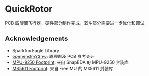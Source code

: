 # QuickRotor

PCB 四旋翼飞行器，硬件部分制作完成，软件部分需要进一步优化和调试

## Acknowledgements
- Sparkfun Eagle Library
- [openenstm32hw](https://github.com/gbulmer/openstm32hw): 原理图及 PCB 参考设计
- [MPU-9250 Footprint](http://www.snapeda.com/parts/MPU-9250/InvenSense/view-part/): 来自 SnapEDA 的 MPU-9250 封装库
- [MS5611 Footprint](https://github.com/zrecommerce/freeIMU/blob/master/hardware/schematics/0.4.1/eagle/freeIMU/freeimu-components.lbr): 来自 FreeIMU 的 MS5611 封装库
